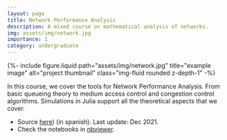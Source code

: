 ```yaml
---
layout: page
title: Network Performance Analysis
description: A mixed course on mathematical analysis of networks.
img: assets/img/network.jpg
importance: 1
category: undergraduate
---
```



<div class="row">
  <div class="col">
  {%- include figure.liquid
    path="assets/img/network.jpg" title="example image"
    alt="project thumbnail" class="img-fluid rounded z-depth-1" -%}
  </div>

  <div class="col" markdown="1">

  In this course, we cover the tools for Network Performance Analysis. From basic queueing theory to medium access control and congestion control algorithms. Simulations in Julia support all the theoretical aspects that we cover.

  * Source [here](https://github.com/aferragu/analisisderedes)) (in spanish). Last update: Dec 2021.
  * Check the notebooks in  [nbviewer](https://nbviewer.jupyter.org/github/aferragu/analisisderedes/tree/master/).

  </div>
</div>
